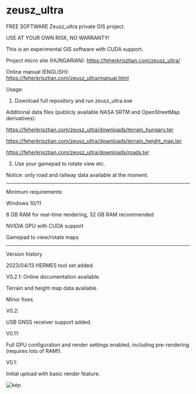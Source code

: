 # zeusz_ultra
FREE SOFTWARE
Zeusz_ultra private GIS project.

USE AT YOUR OWN RISK, NO WARRANTY!

This is an experimental GIS software with CUDA support.

Project micro site (HUNGARIAN): https://feherkrisztian.com/zeusz_ultra/

Online manual (ENGLISH): https://feherkrisztian.com/zeusz_ultra/manual.html

Usage:
1. Download full repository and run zeusz_ultra.exe

  Additional data files (publicly available NASA SRTM and OpenStreetMap derivatives):
  
   https://feherkrisztian.com/zeusz_ultra/downloads/terrain_hungary.ter
   
   https://feherkrisztian.com/zeusz_ultra/downloads/terrain_height_map.ter
   
   https://feherkrisztian.com/zeusz_ultra/downloads/roads.ter
   
2. Use your gamepad to rotate view etc.
 
Notice: only road and railway data available at the moment.

--------------------------------

Minimum requirements:

Windows 10/11

8 GB RAM for real-time rendering, 32 GB RAM recommended

NVIDIA GPU with CUDA support

Gamepad to view/rotate maps

-----------------------------
Version history

2023/04/13
HERMES tool set added.

V0.2.1:
Online documentation available.

Terrain and height map data available.

Minor fixes.


V0.2:

USB GNSS receiver support added.

V0.11:

Full GPU configuration and render settings enabled, including pre-rendering (requires lots of RAM!).


V0.1:

Initial upload with basic render feature.



![kép](https://user-images.githubusercontent.com/116118578/198412287-3e29ad30-eac5-4fd9-a8a8-6b89214b26b0.png)

